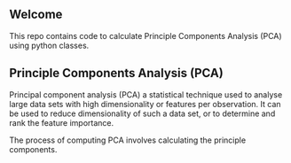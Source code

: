 ## Welcome
This repo contains code to calculate Principle Components Analysis (PCA) using python classes.

## Principle Components Analysis (PCA)
Principal component analysis (PCA) a statistical technique used to analyse large data sets with high dimensionality or features per observation. It can be used to reduce dimensionality of such a data set, or to determine and rank the feature importance.

The process of computing PCA involves calculating the principle components.
